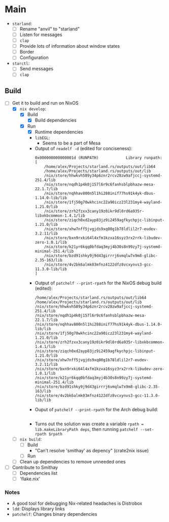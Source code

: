 # Main

- `starland`:
    - [ ] Rename "anvil" to "starland"
    - [ ] Listen for messages
    - [ ] `clap`
    - [ ] Provide lots of information about window states
    - [ ] Border
    - [ ] Configuration
- `starctl`:
    - [ ] Send messages
    - [ ] `clap`

## Build

- [ ] Get it to build and run on NixOS
    - [x] `nix develop`:
        - [x] Build
            - [x] Build dependencies
        - [x] Run
            - [x] Runtime dependencies
            - `libEGL`:
                - Seems to be a part of Mesa
            - Output of `readelf -d` (edited for conciseness):
                ```
                0x000000000000001d (RUNPATH)            Library runpath: [
                    /home/alex/Projects/starland.rs/outputs/out/lib64
                    /home/alex/Projects/starland.rs/outputs/out/lib
                    /nix/store/hhwkvh589y34p6znr2rcv28zw9afjccj-systemd-251.4/lib
                    /nix/store/nqdh1p4k0j157l6r9c6fanhsblpbhazw-mesa-22.1.7/lib
                    /nix/store/nqhhav800n5l1hi288inif77hs91k4yk-dbus-1.14.0-lib/lib
                    /nix/store/1fj50g70wkhcinc22a90icz23l231my4-wayland-1.21.0/lib
                    /nix/store/zrh2fzxx3cany19z0ikr9dl0rd6a935r-libxkbcommon-1.4.1/lib
                    /nix/store/ziqch0xd2ayp83jz9i2459agfkychpjc-libinput-1.21.0/lib
                    /nix/store/xhw7nff5jvgjds9xq00g1b78ldlil2r7-eudev-3.2.11/lib
                    /nix/store/bxn9rxki64l4xfm1kzxa16syz3rx2rrk-libudev-zero-1.0.1/lib
                    /nix/store/k21yr6kqq0bfdaq3myj4b30s8n99zy7j-systemd-minimal-251.4/lib
                    /nix/store/bzd91shky9j9d43girrrj6vmqlw7x9m8-glibc-2.35-163/lib
                    /nix/store/4v2bk6almk03mfnz4122dfz8vcxynvs3-gcc-11.3.0-lib/lib
                ]
                ```
            - Output of `patchelf --print-rpath` for the NixOS debug build (edited):
                ```
                /home/alex/Projects/starland.rs/outputs/out/lib64
                /home/alex/Projects/starland.rs/outputs/out/lib
                /nix/store/hhwkvh589y34p6znr2rcv28zw9afjccj-systemd-251.4/lib
                /nix/store/nqdh1p4k0j157l6r9c6fanhsblpbhazw-mesa-22.1.7/lib
                /nix/store/nqhhav800n5l1hi288inif77hs91k4yk-dbus-1.14.0-lib/lib
                /nix/store/1fj50g70wkhcinc22a90icz23l231my4-wayland-1.21.0/lib
                /nix/store/zrh2fzxx3cany19z0ikr9dl0rd6a935r-libxkbcommon-1.4.1/lib
                /nix/store/ziqch0xd2ayp83jz9i2459agfkychpjc-libinput-1.21.0/lib
                /nix/store/xhw7nff5jvgjds9xq00g1b78ldlil2r7-eudev-3.2.11/lib
                /nix/store/bxn9rxki64l4xfm1kzxa16syz3rx2rrk-libudev-zero-1.0.1/lib
                /nix/store/k21yr6kqq0bfdaq3myj4b30s8n99zy7j-systemd-minimal-251.4/lib
                /nix/store/bzd91shky9j9d43girrrj6vmqlw7x9m8-glibc-2.35-163/lib
                /nix/store/4v2bk6almk03mfnz4122dfz8vcxynvs3-gcc-11.3.0-lib/lib
                ```
            - Ouput of `patchelf --print-rpath` for the Arch debug build:
                ```

                ```
            - Turns out the solution was create a variable `rpath = lib.makeLibraryPath deps`, then running `patchelf --set-rpath $rpath`
    - [ ] `nix build`:
        - [ ] Build
            - "Can't resolve 'smithay' as depency" (crate2nix issue)
        - [ ] Run
    - [ ] Clean up dependencies to remove unneeded ones
- [ ] Contribute to Smithay
    - [ ] Dependencies list
    - [ ] 'flake.nix'

### Notes

- A good tool for debugging Nix-related headaches is Distrobox
- `ldd`: Displays library links
- `patchelf`: Changes binary dependencies